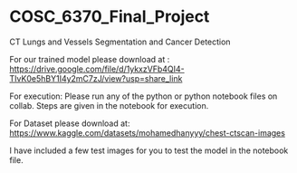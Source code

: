 # COSC_6370_Final_Project
CT Lungs and Vessels Segmentation and Cancer Detection

For our trained model please download at : https://drive.google.com/file/d/1ykxzVFb4QI4-TIvK0e5hBY1I4y2mC7zJ/view?usp=share_link

For execution: Please run any of the python or python notebook files on collab. Steps are given in the notebook for execution.

For Dataset please download at: https://www.kaggle.com/datasets/mohamedhanyyy/chest-ctscan-images

I have included a few test images for you to test the model in the notebook file.
